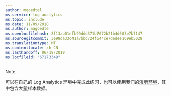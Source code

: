 ```yaml
---
author: mgoedtel
ms.service: log-analytics
ms.topic: include
ms.date: 11/09/2018
ms.author: magoedte
ms.openlocfilehash: 8f13ab01efb99ddd371b7672b21b4d603e7b7147
ms.sourcegitcommit: 3e98da33c41a7bbd724f644ce7dedee169eb5028
ms.translationtype: MT
ms.contentlocale: zh-CN
ms.lasthandoff: 06/18/2019
ms.locfileid: "67173349"
---
```

> [!NOTE]
> 可以在自己的 Log Analytics 环境中完成此练习，也可以使用我们的[演示环境](https://portal.loganalytics.io/demo)，其中包含大量样本数据。
